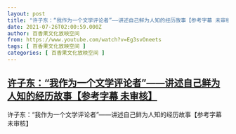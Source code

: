 ```yaml
---
layout: post
title: "许子东：“我作为一个文学评论者”——讲述自己鲜为人知的经历故事【参考字幕 未审核】"
date: 2021-07-26T02:00:59.000Z
author: 百香果文化放映空间
from: https://www.youtube.com/watch?v=Eg3svOneets
tags: [ 百香果文化放映空间 ]
categories: [ 百香果文化放映空间 ]
---
```

<!--1627264859000-->
[许子东：“我作为一个文学评论者”——讲述自己鲜为人知的经历故事【参考字幕 未审核】](https://www.youtube.com/watch?v=Eg3svOneets)
------

<div>
许子东：“我作为一个文学评论者”——讲述自己鲜为人知的经历故事【参考字幕 未审核】
</div>
